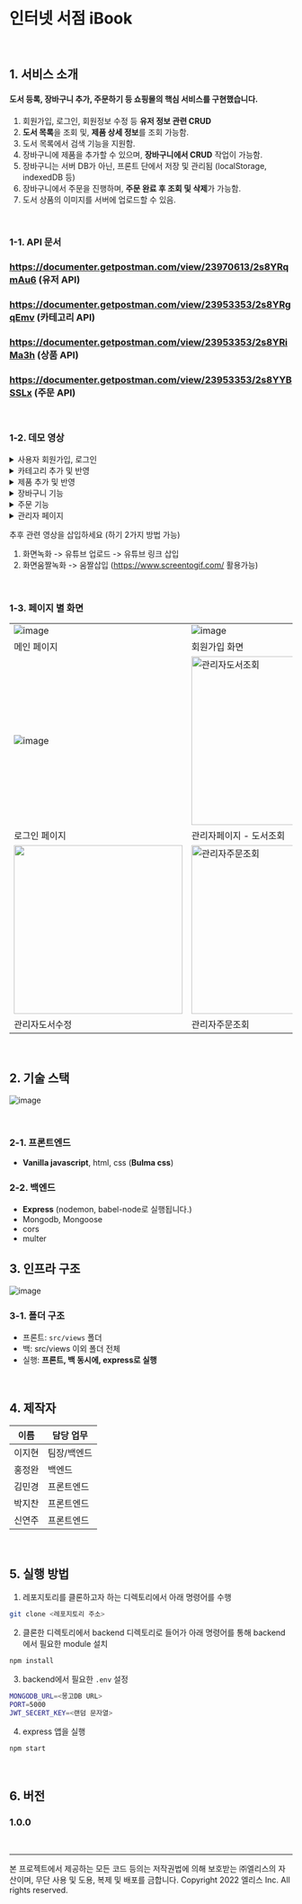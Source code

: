 # 인터넷 서점 iBook

<br />

## 1. 서비스 소개

#### 도서 등록, 장바구니 추가, 주문하기 등 쇼핑몰의 핵심 서비스를 구현했습니다.

1. 회원가입, 로그인, 회원정보 수정 등 **유저 정보 관련 CRUD**
2. **도서 목록**을 조회 및, **제품 상세 정보**를 조회 가능함.
3. 도서 목록에서 검색 기능을 지원함.
4. 장바구니에 제품을 추가할 수 있으며, **장바구니에서 CRUD** 작업이 가능함.
5. 장바구니는 서버 DB가 아닌, 프론트 단에서 저장 및 관리됨 (localStorage, indexedDB 등)
6. 장바구니에서 주문을 진행하며, **주문 완료 후 조회 및 삭제**가 가능함.
7. 도서 상품의 이미지를 서버에 업로드할 수 있음.

<br />

### 1-1. API 문서

### https://documenter.getpostman.com/view/23970613/2s8YRqmAu6 (유저 API)

### https://documenter.getpostman.com/view/23953353/2s8YRgqEmv (카테고리 API)

### https://documenter.getpostman.com/view/23953353/2s8YRiMa3h (상품 API)

### https://documenter.getpostman.com/view/23953353/2s8YYBSSLx (주문 API)

<br>

### 1-2. 데모 영상

<details><summary>사용자 회원가입, 로그인</summary>

https://www.youtube.com/watch?v=JRz-7LWK6cI

</details>

<details><summary>카테고리 추가 및 반영</summary>
https://youtu.be/r_hdWoW8CwE

</details>

<details><summary>제품 추가 및 반영</summary>
https://youtu.be/zS4_ErTgk5s

</details>

<details><summary>장바구니 기능</summary>
https://youtu.be/xkYeHTbvIr0
</details>

<details><summary>주문 기능</summary>
https://youtu.be/TFE89cpHwgQ
</details>

<details><summary>관리자 페이지</summary>
카테고리관리 : https://youtu.be/jqAAhPTktpI
주문관리 : https://youtu.be/asf0ic48b1U
도서조회 : https://youtu.be/rwXChVFDHBw
</details>

추후 관련 영상을 삽입하세요 (하기 2가지 방법 가능)

1. 화면녹화 -> 유튜브 업로드 -> 유튜브 링크 삽입
2. 화면움짤녹화 -> 움짤삽입 (https://www.screentogif.com/ 활용가능)

</details>

<br />

### 1-3. 페이지 별 화면

|                                                                                                                               |                                                                                                                                                    |
| ----------------------------------------------------------------------------------------------------------------------------- | -------------------------------------------------------------------------------------------------------------------------------------------------- |
| ![image](https://i.ibb.co/vJVz9jj/image.png)                                                                                  | ![image](https://i.ibb.co/q5RWmY3/image.png)                                                                                                       |
| 메인 페이지                                                                                                                   | 회원가입 화면                                                                                                                                      |
| ![image](https://i.ibb.co/gDwBy5P/image.png)                                                                                  | <img width="300" alt="관리자도서조회" src="https://user-images.githubusercontent.com/46666765/201366327-65f1f00a-b192-434f-9e8d-eccdfc6c8b76.png"> |
| 로그인 페이지                                                                                                                 | 관리자페이지 - 도서조회                                                                                                                            |
| <img width="300" src="https://user-images.githubusercontent.com/46666765/201366341-38f3639a-19d0-45f2-92e3-469c4f26e8f0.png"> | <img width="300" alt="관리자주문조회" src="https://user-images.githubusercontent.com/46666765/201366348-96750029-7fac-40d2-820e-e0c4893ce43f.png"> |
| 관리자도서수정                                                                                                                | 관리자주문조회                                                                                                                                     |

<br />

## 2. 기술 스택

![image](https://i.ibb.co/N34mXzy/image.png)

<br />

### 2-1. 프론트엔드

- **Vanilla javascript**, html, css (**Bulma css**)

### 2-2. 백엔드

- **Express** (nodemon, babel-node로 실행됩니다.)
- Mongodb, Mongoose
- cors
- multer

## 3. 인프라 구조

![image](https://i.ibb.co/9tGxmx0/image.png)<br />

### 3-1. 폴더 구조

- 프론트: `src/views` 폴더
- 백: src/views 이외 폴더 전체
- 실행: **프론트, 백 동시에, express로 실행**

<br />

## 4. 제작자

| 이름   | 담당 업무   |
| ------ | ----------- |
| 이지현 | 팀장/백엔드 |
| 홍정완 | 백엔드      |
| 김민경 | 프론트엔드  |
| 박지찬 | 프론트엔드  |
| 신연주 | 프론트엔드  |

<br />

## 5. 실행 방법

1. 레포지토리를 클론하고자 하는 디렉토리에서 아래 명령어를 수행

```bash
git clone <레포지토리 주소>
```

2. 클론한 디렉토리에서 backend 디렉토리로 들어가 아래 명령어를 통해 backend에서 필요한 module 설치

```bash
npm install
```

3. backend에서 필요한 `.env` 설정

```bash
MONGODB_URL=<몽고DB URL>
PORT=5000
JWT_SECERT_KEY=<랜덤 문자열>
```

4. express 앱을 실행

```bash
npm start
```

<br>

## 6. 버전

### 1.0.0

<br>

---

본 프로젝트에서 제공하는 모든 코드 등의는 저작권법에 의해 보호받는 ㈜엘리스의 자산이며, 무단 사용 및 도용, 복제 및 배포를 금합니다.
Copyright 2022 엘리스 Inc. All rights reserved.
